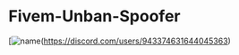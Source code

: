 # Fivem-Unban-Spoofer

[![name](https://discord.c99.nl/widget/theme-1/921059053487153203.png)(https://discord.com/users/943374631644045363)
